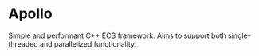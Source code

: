 # Apollo
Simple and performant C++ ECS framework.
Aims to support both single-threaded and parallelized functionality.
